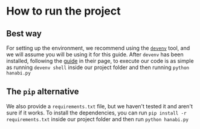# How to run the project

## Best way

For setting up the environment, we recommend using the [`devenv`](https://devenv.sh/) tool, and we will assume you will be using it for this guide. After `devenv` has been installed, following the [guide](https://devenv.sh/getting-started/) in their page, to execute our code is as simple as running `devenv shell` inside our project folder and then running `python hanabi.py`

## The `pip` alternative

We also provide a `requirements.txt` file, but we haven't tested it and aren't sure if it works. To install the dependencies, you can run `pip install -r requirements.txt` inside our project folder and then run `python hanabi.py`
